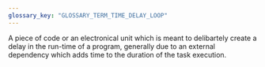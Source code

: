 ```yaml
---
glossary_key: "GLOSSARY_TERM_TIME_DELAY_LOOP"
---
```


A piece of code or an electronical unit which is meant to delibartely create a delay in the run-time of a program, generally due to an external dependency which adds time to the duration of the task execution.
